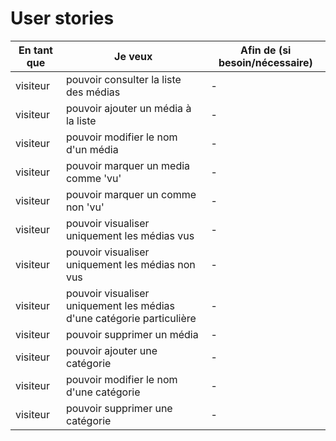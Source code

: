 # User stories


| En tant que | Je veux | Afin de (si besoin/nécessaire) |
|--|--|--|
| visiteur | pouvoir consulter la liste des médias | - |
| visiteur | pouvoir ajouter un média à la liste | - |
| visiteur | pouvoir modifier le nom d'un média | - |
| visiteur | pouvoir marquer un media comme 'vu' | - |
| visiteur | pouvoir marquer un comme non 'vu' | - |
| visiteur | pouvoir visualiser uniquement les médias vus | - |
| visiteur | pouvoir visualiser uniquement les médias non vus | - |
| visiteur | pouvoir visualiser uniquement les médias d'une catégorie particulière | - |
| visiteur | pouvoir supprimer un média | - |
| visiteur | pouvoir ajouter une catégorie | - |
| visiteur | pouvoir modifier le nom d'une catégorie | - |
| visiteur | pouvoir supprimer une catégorie | - |